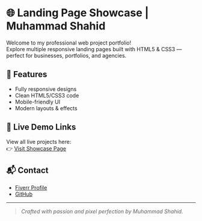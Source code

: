 # 🌐 Landing Page Showcase | Muhammad Shahid

Welcome to my professional web project portfolio!  
Explore multiple responsive landing pages built with HTML5 & CSS3 — perfect for businesses, portfolios, and agencies.

## 🚀 Features
- Fully responsive designs
- Clean HTML5/CSS3 code
- Mobile-friendly UI
- Modern layouts & effects

## 📂 Live Demo Links
View all live projects here:  
👉 [Visit Showcase Page](https://shahidthedev.github.io/landing-page-showcase/)

## 📬 Contact
- [Fiverr Profile](https://www.fiverr.com/shahidthedev)
- [GitHub](https://github.com/shahidanjana)

---

> *Crafted with passion and pixel perfection by Muhammad Shahid.*
